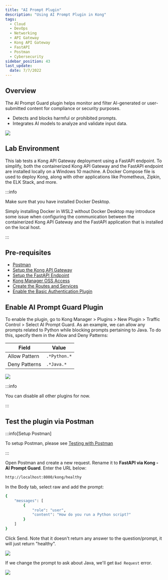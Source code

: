 ```yaml
---
title: "AI Prompt Plugin"
description: "Using AI Prompt Plugin in Kong"
tags: 
  - Cloud
  - DevOps
  - Networking 
  - API Gateway
  - Kong API Gateway
  - FastAPI 
  - Postman
  - Cybersecurity
sidebar_position: 43
last_update:
  date: 7/7/2022
---
```


## Overview 

The AI Prompt Guard plugin helps monitor and filter AI-generated or user-submitted content for compliance or security purposes.  

- Detects and blocks harmful or prohibited prompts.  
- Integrates AI models to analyze and validate input data.  

![](/img/docs/12042024-kong-gw-traffic-control-plugin.png)

## Lab Environment

This lab tests a Kong API Gateway deployment using a FastAPI endpoint. To simplify, both the containerized Kong API Gateway and the FastAPI endpoint are installed locally on a Windows 10 machine. A Docker Compose file is used to deploy Kong, along with other applications like Prometheus, Zipkin, the ELK Stack, and more.

:::info 

Make sure that you have installed Docker Desktop. 

Simply installing Docker in WSL2 without Docker Desktop may introduce some issue when configuring the communication between the containerized Kong API Gateway and the FastAPI application that is installed on the local host.

:::

## Pre-requisites 

- [Postman](https://www.postman.com/downloads/)
- [Setup the Kong API Gateway](/docs/006-Networking/060-Kong-API-Gateway/015-Containerized-Kong-and-Other-Apps.md)
- [Setup the FastAPI Endpoint](/docs/006-Networking/060-Kong-API-Gateway/016-Testing-wth-an-FastAPI-Endpoint.md#setup-the-api-endpoint)
- [Kong Manager OSS Access](/docs/006-Networking/060-Kong-API-Gateway/015-Containerized-Kong-and-Other-Apps.md)
- [Create the Routes and Services](/docs/006-Networking/060-Kong-API-Gateway/016-Testing-wth-an-FastAPI-Endpoint.md)
- [Enable the Basic Authentication Plugin](/docs/006-Networking/060-Kong-API-Gateway/030-Kong-Authentication/031-Basic-Authentication.md)


## Enable AI Prompt Guard Plugin

To enable the plugin, go to Kong Manager > Plugins > New Plugin > Traffic Control > Select AI Prompt Guard.
As an example, we can allow any prompts related to Python while blocking prompts pertaining to Java. To do this, specify them in the Allow and Deny Patterns:

| Field         | Value         |
|---------------|---------------|
| Allow Pattern | `.*Python.*`  |
| Deny Patterns | `.*Java.*`    |

![](/img/docs/12042024-kong-gw-ai-prompt-guard-configured.png)

:::info 

You can disable all other plugins for now. 

:::

## Test the plugin via Postman

:::info[Setup Postman]

To setup Postman, please see [Testing with Postman](/docs/006-Networking/060-Kong-API-Gateway/016-Testing-wth-an-FastAPI-Endpoint.md#testing-with-postman)

:::

Open Postman and create a new request. Rename it to **FastAPI via Kong - AI Prompt Guard**. Enter the URL below:

```bash
http://localhost:8000/kong/healthy 
```

In the Body tab, select raw and add the prompt:

```bash
{
    "messages": [
        {
            "role": "user",
            "content": "How do you run a Python script?"
        }
    ]
} 
```


Click Send. Note that it doesn't return any answer to the question/prompt, it will just return "healthy".

![](/img/docs/12042024-kong-gw-ai-prompt-guard-check-python.png)

If we change the prompt to ask about Java, we'll get `Bad Request` error.

![](/img/docs/12042024-kong-gw-ai-prompt-guard-check-java.png)

